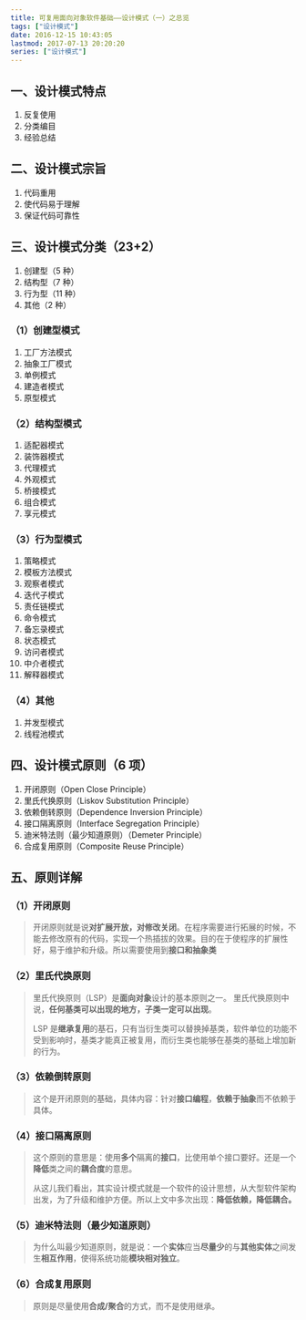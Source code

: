 ```yaml
---
title: 可复用面向对象软件基础——设计模式（一）之总览
tags: ["设计模式"]
date: 2016-12-15 10:43:05
lastmod: 2017-07-13 20:20:20
series: ["设计模式"]
---
```


## 一、设计模式特点

1.  反复使用
2.  分类编目
3.  经验总结

## 二、设计模式宗旨

1.  代码重用
2.  使代码易于理解
3.  保证代码可靠性

## 三、设计模式分类（23+2）

1.  创建型（5 种）
2.  结构型（7 种）
3.  行为型（11 种）
4.  其他（2 种）

### （1）创建型模式

1.  工厂方法模式
2.  抽象工厂模式
3.  单例模式
4.  建造者模式
5.  原型模式

### （2）结构型模式

1.  适配器模式
2.  装饰器模式
3.  代理模式
4.  外观模式
5.  桥接模式
6.  组合模式
7.  享元模式

### （3）行为型模式

1.  策略模式
2.  模板方法模式
3.  观察者模式
4.  迭代子模式
5.  责任链模式
6.  命令模式
7.  备忘录模式
8.  状态模式
9.  访问者模式
10. 中介者模式
11. 解释器模式

### （4）其他

1.  并发型模式
2.  线程池模式

## 四、设计模式原则（6 项）

1.  开闭原则（Open Close Principle）
2.  里氏代换原则（Liskov Substitution Principle）
3.  依赖倒转原则（Dependence Inversion Principle）
4.  接口隔离原则（Interface Segregation Principle）
5.  迪米特法则（最少知道原则）（Demeter Principle）
6.  合成复用原则（Composite Reuse Principle）

## 五、原则详解

### （1）开闭原则

> 开闭原则就是说**对扩展开放，对修改关闭**。在程序需要进行拓展的时候，不能去修改原有的代码，实现一个热插拔的效果。目的在于使程序的扩展性好，易于维护和升级。所以需要使用到**接口和抽象类**

### （2）里氏代换原则

> 里氏代换原则（LSP）是**面向对象**设计的基本原则之一。 里氏代换原则中说，**任何基类可以出现的地方，子类一定可以出现**。
>
> LSP 是**继承复用**的基石，只有当衍生类可以替换掉基类，软件单位的功能不受到影响时，基类才能真正被复用，而衍生类也能够在基类的基础上增加新的行为。

### （3）依赖倒转原则

> 这个是开闭原则的基础，具体内容：针对**接口编程**，**依赖于抽象**而不依赖于具体。

### （4）接口隔离原则

> 这个原则的意思是：使用**多个**隔离的**接口**，比使用单个接口要好。还是一个**降低**类之间的**耦合度**的意思。
>
> 从这儿我们看出，其实设计模式就是一个软件的设计思想，从大型软件架构出发，为了升级和维护方便。所以上文中多次出现：**降低依赖，降低耦合。**

### （5）迪米特法则（最少知道原则）

> 为什么叫最少知道原则，就是说：一个**实体**应当**尽量少**的与**其他实体**之间发生**相互作用**，使得系统功能**模块相对独立**。

### （6）合成复用原则

> 原则是尽量使用**合成/聚合**的方式，而不是使用继承。
